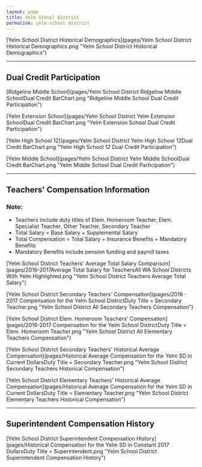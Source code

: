 ```yaml
---
layout: page
title: Yelm School District
permalink: yelm school district
---
```



[Yelm School District Historical Demographics](pages/Yelm School District Historical Demographics.png "Yelm School District Historical Demographics")

___

## Dual Credit Participation

[Ridgeline Middle School](pages/Yelm School District Ridgeline Middle SchoolDual Credit BarChart.png "Ridgeline Middle School Dual Credit Participation")

[Yelm Extension School](pages/Yelm School District Yelm Extension SchoolDual Credit BarChart.png "Yelm Extension School Dual Credit Participation")

[Yelm High School 12](pages/Yelm School District Yelm High School 12Dual Credit BarChart.png "Yelm High School 12 Dual Credit Participation")

[Yelm Middle School](pages/Yelm School District Yelm Middle SchoolDual Credit BarChart.png "Yelm Middle School Dual Credit Participation")


___

## Teachers' Compensation Information
### Note:
- Teachers include duty titles of Elem. Homeroom Teacher, Elem. Specialist Teacher, Other Teacher, Secondary Teacher
- Total Salary = Base Salary + Supplemental Salary
- Total Compensation = Total Salary + Insurance Benefits + Mandatory Benefits
- Mandatory Benefits include pension funding and payroll taxes

[Yelm School District Teachers' Average Total Salary Comparison](pages/2016-2017Average Total Salary for TeachersAll WA School Districts With Yelm Highlighted.png "Yelm School District Teachers Average Total Salary")

[Yelm School District Secondary Teachers' Compensation](pages/2016-2017 Compensation for the Yelm School DistrictDuty Title = Secondary Teacher.png "Yelm School District All Secondary Teachers Compensation")

[Yelm School District Elem. Homeroom Teachers' Compensation](pages/2016-2017 Compensation for the Yelm School DistrictDuty Title = Elem. Homeroom Teacher.png "Yelm School District All Elementary Teachers Compensation")

[Yelm School District Secondary Teachers' Historical Average Compensation](pages/Historical Average Compensation for the Yelm SD in Current DollarsDuty Title = Secondary Teacher.png "Yelm School District Secondary Teachers Historical Compensation")

[Yelm School District Elementary Teachers' Historical Average Compensation](pages/Historical Average Compensation for the Yelm SD in Current DollarsDuty Title = Elementary Teacher.png "Yelm School District Elementary Teachers Historical Compensation")


___

## Superintendent Compensation History

[Yelm School District Superintendent Compensation History](pages/Historical Compensation for the Yelm SD in Constant 2017 DollarsDuty Title = Superintendent.png "Yelm School District Superintendent Compensation History")

